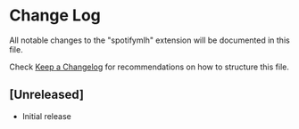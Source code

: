 # Change Log

All notable changes to the "spotifymlh" extension will be documented in this file.

Check [Keep a Changelog](http://keepachangelog.com/) for recommendations on how to structure this file.

## [Unreleased]

- Initial release